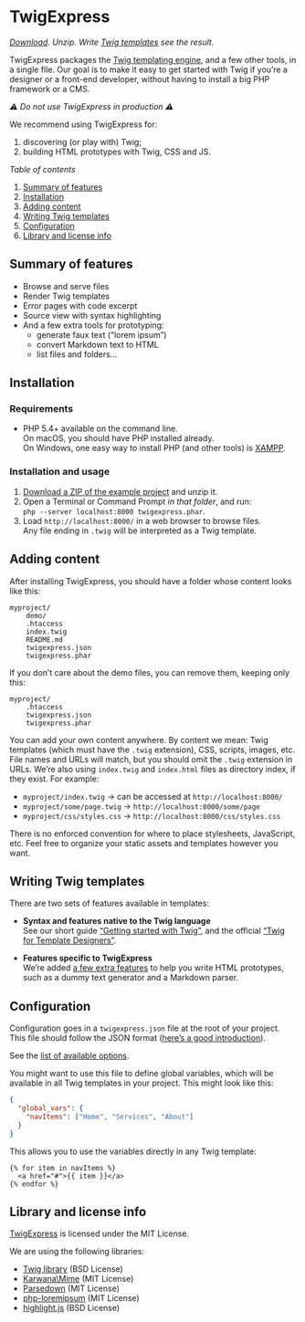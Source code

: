 TwigExpress
===========


*[Download][DOWNLOAD]. Unzip. Write [Twig templates](doc/intro.md) see the result.*

TwigExpress packages the [Twig templating engine][TWIG_HOME], and a few other tools, in a single file. Our goal is to make it easy to get started with Twig if you’re a designer or a front-end developer, without having to install a big PHP framework or a CMS.

*⚠ Do not use TwigExpress in production ⚠*

We recommend using TwigExpress for:

1.  discovering (or play with) Twig;
2.  building HTML prototypes with Twig, CSS and JS.

*Table of contents*

1. [Summary of features](#summary-of-features)
2. [Installation](#installation)
3. [Adding content](#adding-content)
4. [Writing Twig templates](#writing-twig-templates)
5. [Configuration](#configuration)
6. [Library and license info](#library-and-license-info)


Summary of features
-------------------

-   Browse and serve files
-   Render Twig templates
-   Error pages with code excerpt
-   Source view with syntax highlighting
-   And a few extra tools for prototyping:
    -   generate faux text (“lorem ipsum”)
    -   convert Markdown text to HTML
    -   list files and folders…


Installation
------------

### Requirements

-   PHP 5.4+ available on the command line.<br>
    On macOS, you should have PHP installed already.<br>
    On Windows, one easy way to install PHP (and other tools) is [XAMPP](https://www.apachefriends.org/download.html).

### Installation and usage

1.  [Download a ZIP of the example project][DOWNLOAD] and unzip it.
2.  Open a Terminal or Command Prompt *in that folder*, and run:<br>
    `php --server localhost:8000 twigexpress.phar`.
3.  Load `http://localhost:8000/` in a web browser to browse files.<br>
    Any file ending in `.twig` will be interpreted as a Twig template.


Adding content
--------------

After installing TwigExpress, you should have a folder whose content looks like this:

```
myproject/
    demo/
    .htaccess
    index.twig
    README.md
    twigexpress.json
    twigexpress.phar
```

If you don’t care about the demo files, you can remove them, keeping only this:

```
myproject/
    .htaccess
    twigexpress.json
    twigexpress.phar
```

You can add your own content anywhere. By content we mean: Twig templates (which must have the `.twig` extension), CSS, scripts, images, etc. File names and URLs will match, but you should omit the `.twig` extension in URLs. We’re also using `index.twig` and `index.html` files as directory index, if they exist. For example:

- `myproject/index.twig` → can be accessed at `http://localhost:8000/`
- `myproject/some/page.twig` → `http://localhost:8000/some/page`
- `myproject/css/styles.css` → `http://localhost:8000/css/styles.css`

There is no enforced convention for where to place stylesheets, JavaScript, etc. Feel free to organize your static assets and templates however you want.


Writing Twig templates
----------------------

There are two sets of features available in templates:

-   **Syntax and features native to the Twig language**<br>
    See our short guide [“Getting started with Twig”](doc/intro.md), and the official [“Twig for Template Designers”][TWIG_INTRO].

-   **Features specific to TwigExpress**<br>
    We’re added [a few extra features](doc/extras.md) to help you write HTML prototypes, such as a dummy text generator and a Markdown parser.



Configuration
-------------

Configuration goes in a `twigexpress.json` file at the root of your project. This file should follow the JSON format ([here’s a good introduction](https://www.digitalocean.com/community/tutorials/an-introduction-to-json)).

See the [list of available options](doc/config.md).

You might want to use this file to define global variables, which will be available in all Twig templates in your project. This might look like this:

```json
{
  "global_vars": {
    "navItems": ["Home", "Services", "About"]
  }
}
```

This allows you to use the variables directly in any Twig template:

```twig
{% for item in navItems %}
  <a href="#">{{ item }}</a>
{% endfor %}
```


Library and license info
------------------------

[TwigExpress][] is licensed under the MIT License.

We are using the following libraries:

- [Twig library][TWIG_LIB] (BSD License)
- [Karwana\Mime][MIME_LIB] (MIT License)
- [Parsedown][] (MIT License)
- [php-loremipsum][] (MIT License)
- [highlight.js][] (BSD License)


[TwigExpress]: https://github.com/kaliop/twig-express
[DOWNLOAD]: https://github.com/kaliop/twig-express/archive/download.zip
[TWIG_HOME]: https://twig.sensiolabs.org/
[TWIG_LIB]: https://github.com/twigphp/Twig
[MIME_LIB]: https://github.com/karwana/php-mime
[TWIG_INTRO]: https://twig.sensiolabs.org/doc/1.x/templates.html
[Parsedown]: http://parsedown.org/
[php-loremipsum]: https://github.com/joshtronic/php-loremipsum/
[highlight.js]: https://github.com/isagalaev/highlight.js
